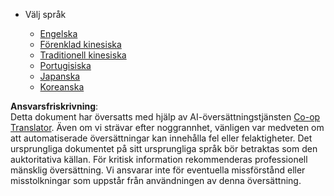 <!--
CO_OP_TRANSLATOR_METADATA:
{
  "original_hash": "b918f72764505b503a4c2889a438b8d7",
  "translation_date": "2025-05-20T11:22:16+00:00",
  "source_file": "docs/_navbar.md",
  "language_code": "sv"
}
-->
* Välj språk

    * [Engelska](../../../../../../..)
    * [Förenklad kinesiska](../../../../../../../translations/cn)
    * [Traditionell kinesiska](../../../../../../../translations/tw)
    * [Portugisiska](../../../../../../../translations/pt-br)
    * [Japanska](../../../../../../../translations/ja-jp)
    * [Koreanska](../../../../../../../translations/ko)

**Ansvarsfriskrivning**:  
Detta dokument har översatts med hjälp av AI-översättningstjänsten [Co-op Translator](https://github.com/Azure/co-op-translator). Även om vi strävar efter noggrannhet, vänligen var medveten om att automatiserade översättningar kan innehålla fel eller felaktigheter. Det ursprungliga dokumentet på sitt ursprungliga språk bör betraktas som den auktoritativa källan. För kritisk information rekommenderas professionell mänsklig översättning. Vi ansvarar inte för eventuella missförstånd eller misstolkningar som uppstår från användningen av denna översättning.